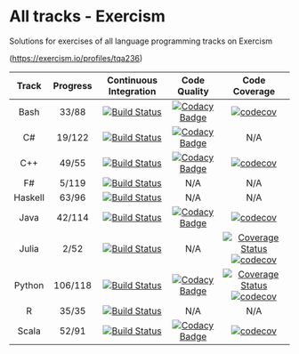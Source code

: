 # All tracks - Exercism

Solutions for exercises of all language programming tracks on Exercism

(<https://exercism.io/profiles/tqa236>)

|  Track  | Progress |                                                       Continuous Integration                                                      |                                                                                                                        Code Quality                                                                                                                        |                                                                                                                                                  Code Coverage                                                                                                                                                  |
| :-----: | :------: | :-------------------------------------------------------------------------------------------------------------------------------: | :--------------------------------------------------------------------------------------------------------------------------------------------------------------------------------------------------------------------------------------------------------: | :-------------------------------------------------------------------------------------------------------------------------------------------------------------------------------------------------------------------------------------------------------------------------------------------------------------: |
|   Bash  |   33/88  |    [![Build Status](https://travis-ci.com/tqa236/bash_exercism.svg?branch=master)](https://travis-ci.com/tqa236/bash_exercism)    |     [![Codacy Badge](https://api.codacy.com/project/badge/Grade/257e6ae1559f42a685611c83466e6426)](https://www.codacy.com/app/tqa236/bash_exercism?utm_source=github.com&utm_medium=referral&utm_content=tqa236/bash_exercism&utm_campaign=Badge_Grade)    |                                                                                        [![codecov](https://codecov.io/gh/tqa236/bash_exercism/branch/master/graph/badge.svg)](https://codecov.io/gh/tqa236/bash_exercism)                                                                                       |
|    C#   |  19/122  |  [![Build Status](https://travis-ci.com/tqa236/csharp_exercism.svg?branch=master)](https://travis-ci.com/tqa236/csharp_exercism)  | [![Codacy Badge](https://api.codacy.com/project/badge/Grade/bf02badb4015421f8d7816b00f20447f)](https://www.codacy.com/manual/tqa236/csharp_exercism?utm_source=github.com&utm_medium=referral&utm_content=tqa236/csharp_exercism&utm_campaign=Badge_Grade) |                                                                                                                                                       N/A                                                                                                                                                       |
|   C++   |   49/55  |     [![Build Status](https://travis-ci.com/tqa236/cpp_exercism.svg?branch=master)](https://travis-ci.com/tqa236/cpp_exercism)     |      [![Codacy Badge](https://api.codacy.com/project/badge/Grade/61fd4c8fc29b4e62ad5ff19098e245fb)](https://www.codacy.com/app/tqa236/cpp_exercism?utm_source=github.com&utm_medium=referral&utm_content=tqa236/cpp_exercism&utm_campaign=Badge_Grade)     |                                                                                         [![codecov](https://codecov.io/gh/tqa236/cpp_exercism/branch/master/graph/badge.svg)](https://codecov.io/gh/tqa236/cpp_exercism)                                                                                        |
|    F#   |   5/119  |  [![Build Status](https://travis-ci.com/tqa236/fsharp_exercism.svg?branch=master)](https://travis-ci.com/tqa236/fsharp_exercism)  |                                                                                                                             N/A                                                                                                                            |                                                                                                                                                       N/A                                                                                                                                                       |
| Haskell |   63/96  | [![Build Status](https://travis-ci.com/tqa236/haskell_exercism.svg?branch=master)](https://travis-ci.com/tqa236/haskell_exercism) |                                                                                                                             N/A                                                                                                                            |                                                                                                                                                       N/A                                                                                                                                                       |
|   Java  |  42/114  |    [![Build Status](https://travis-ci.com/tqa236/java_exercism.svg?branch=master)](https://travis-ci.com/tqa236/java_exercism)    |     [![Codacy Badge](https://api.codacy.com/project/badge/Grade/153098dd1d8c4570b08b69612b457f35)](https://www.codacy.com/app/tqa236/java_exercism?utm_source=github.com&utm_medium=referral&utm_content=tqa236/java_exercism&utm_campaign=Badge_Grade)    |                                                                                        [![codecov](https://codecov.io/gh/tqa236/java_exercism/branch/master/graph/badge.svg)](https://codecov.io/gh/tqa236/java_exercism)                                                                                       |
|  Julia  |   2/52   |   [![Build Status](https://travis-ci.com/tqa236/julia_exercism.svg?branch=master)](https://travis-ci.com/tqa236/julia_exercism)   |                                                                                                                             N/A                                                                                                                            |   [![Coverage Status](https://coveralls.io/repos/github/tqa236/julia_exercism/badge.svg?branch=master)](https://coveralls.io/github/tqa236/julia_exercism?branch=master) [![codecov](https://codecov.io/gh/tqa236/julia_exercism/branch/master/graph/badge.svg)](https://codecov.io/gh/tqa236/julia_exercism)   |
|  Python |  106/118 |  [![Build Status](https://travis-ci.com/tqa236/python_exercism.svg?branch=master)](https://travis-ci.com/tqa236/python_exercism)  |   [![Codacy Badge](https://api.codacy.com/project/badge/Grade/8fd44be5d9984cb4b963b176a251494f)](https://www.codacy.com/app/tqa236/python_exercism?utm_source=github.com&utm_medium=referral&utm_content=tqa236/python_exercism&utm_campaign=Badge_Grade)  | [![Coverage Status](https://coveralls.io/repos/github/tqa236/python_exercism/badge.svg?branch=master)](https://coveralls.io/github/tqa236/python_exercism?branch=master) [![codecov](https://codecov.io/gh/tqa236/python_exercism/branch/master/graph/badge.svg)](https://codecov.io/gh/tqa236/python_exercism) |
|    R    |   35/35  |       [![Build Status](https://travis-ci.com/tqa236/r_exercism.svg?branch=master)](https://travis-ci.com/tqa236/r_exercism)       |                                                                                                                             N/A                                                                                                                            |                                                                                                                                                       N/A                                                                                                                                                       |
|  Scala  |   52/91  |   [![Build Status](https://travis-ci.com/tqa236/scala_exercism.svg?branch=master)](https://travis-ci.com/tqa236/scala_exercism)   |    [![Codacy Badge](https://api.codacy.com/project/badge/Grade/06aa4545294745b28416e4b319ca6c77)](https://www.codacy.com/app/tqa236/scala_exercism?utm_source=github.com&utm_medium=referral&utm_content=tqa236/scala_exercism&utm_campaign=Badge_Grade)   |                                                                                       [![codecov](https://codecov.io/gh/tqa236/scala_exercism/branch/master/graph/badge.svg)](https://codecov.io/gh/tqa236/scala_exercism)                                                                                      |
